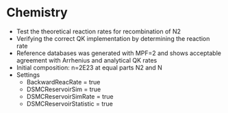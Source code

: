 # Chemistry
* Test the theoretical reaction rates for recombination of N2
* Verifying the correct QK implementation by determining the reaction rate
* Reference databases was generated with MPF=2 and shows acceptable agreement with Arrhenius and analytical QK rates
* Initial composition: n=2E23 at equal parts N2 and N
* Settings
  * BackwardReacRate       = true
  * DSMCReservoirSim       = true
  * DSMCReservoirSimRate   = true
  * DSMCReservoirStatistic = true
